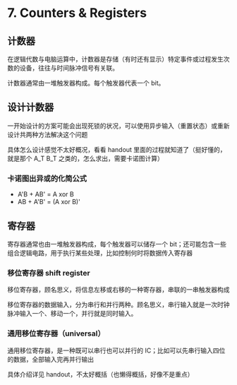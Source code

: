 # 7. Counters & Registers

## 计数器

在逻辑代数与电脑运算中，计数器是存储（有时还有显示）特定事件或过程发生次数的设备，往往与时间脉冲信号有关联。

计数器通常由一堆触发器构成。每个触发器代表一个 bit。

## 设计计数器

一开始设计的方案可能会出现死锁的状况，可以使用异步输入（重置状态）或重新设计共两种方法解决这个问题

具体怎么设计感觉不太好概况，看看 handout 里面的过程就知道了（挺好懂的，就是那个 A_T B_T 之类的，怎么求出，需要卡诺图计算）

### 卡诺图出异或的化简公式

*   A'B + AB' = A xor B
*   AB + A'B' = (A xor B)'

## 寄存器

寄存器通常也由一堆触发器构成，每个触发器可以储存一个 bit；还可能包含一些组合逻辑电路，用于执行某些处理，比如控制何时将数据传入寄存器

### 移位寄存器 shift register

移位寄存器，顾名思义，将信息左移或右移的一种寄存器，串联的一串触发器构成

移位寄存器的数据输入，分为串行和并行两种。顾名思义，串行输入就是一次时钟脉冲输入一个、移动一个，并行就是同时输入。

### 通用移位寄存器（universal）

通用移位寄存器，是一种既可以串行也可以并行的 IC；比如可以先串行输入四位的数据，全部输入完再并行输出

具体介绍详见 handout，不太好概括（也懒得概括，好像不是重点）

